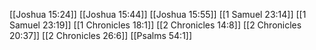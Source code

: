 [[Joshua 15:24]]
[[Joshua 15:44]]
[[Joshua 15:55]]
[[1 Samuel 23:14]]
[[1 Samuel 23:19]]
[[1 Chronicles 18:1]]
[[2 Chronicles 14:8]]
[[2 Chronicles 20:37]]
[[2 Chronicles 26:6]]
[[Psalms 54:1]]
